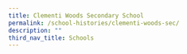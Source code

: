 ```yaml
---
title: Clementi Woods Secondary School
permalink: /school-histories/clementi-woods-sec/
description: ""
third_nav_title: Schools
---
```


